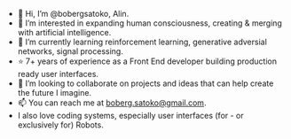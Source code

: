 - 👋 Hi, I’m @bobergsatoko, Alin.
- 👀 I’m interested in expanding human consciousness, creating & merging with artificial intelligence.
- 🌱 I’m currently learning reinforcement learning, generative adversial networks, signal processing.
- :star: 7+ years of experience as a Front End developer building production ready user interfaces.
- 💞️ I’m looking to collaborate on projects and ideas that can help create the future I imagine.
- 📫 You can reach me at boberg.satoko@gmail.com.
- I also love coding systems, especially user interfaces (for - or exclusively for) Robots.
